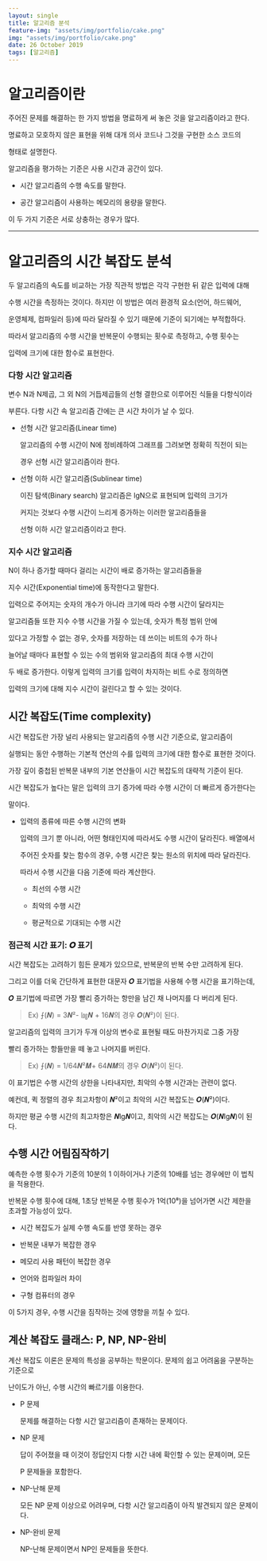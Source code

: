 ```yaml
---
layout: single
title: 알고리즘 분석
feature-img: "assets/img/portfolio/cake.png"
img: "assets/img/portfolio/cake.png"
date: 26 October 2019
tags: [알고리즘]
---
```


# 알고리즘이란

주어진 문제를 해결하는 한 가지 방법을 명료하게 써 놓은 것을 알고리즘이라고 한다.

명료하고 모호하지 않은 표현을 위해 대개 의사 코드나 그것을 구현한 소스 코드의

형태로 설명한다. 

알고리즘을 평가하는 기준은 사용 시간과 공간이 있다.

- 시간
    알고리즘의 수행 속도를 말한다.

- 공간
    알고리즘이 사용하는 메모리의 용량을 말한다.

이 두 가지 기준은 서로 상충하는 경우가 많다.


***


# 알고리즘의 시간 복잡도 분석

두 알고리즘의 속도를 비교하는 가장 직관적 방법은 각각 구현한 뒤 같은 입력에 대해

수행 시간을 측정하는 것이다. 하지만 이 방법은 여러 환경적 요소(언어, 하드웨어,

운영체제, 컴파일러 등)에 따라 달라질 수 있기 때문에 기준이 되기에는 부적합하다.

따라서 알고리즘의 수행 시간을 반복문이 수행되는 횟수로 측정하고, 수행 횟수는

입력에 크기에 대한 함수로 표현한다.


### 다항 시간 알고리즘

변수 N과 N제곱, 그 외 N의 거듭제곱들의 선형 결한으로 이루어진 식들을 다항식이라

부른다. 다항 시간 속 알고리즘 간에는 큰 시간 차이가 날 수 있다.

- 선형 시간 알고리즘(Linear time)

    알고리즘의 수행 시간이 N에 정비례하여 그래프를 그려보면 정확히 직전이 되는

    경우 선형 시간 알고리즘이라 한다.

- 선형 이하 시간 알고리즘(Sublinear time) 

    이진 탐색(Binary search) 알고리즘은 lgN으로 표현되며 입력의 크기가

    커지는 것보다 수행 시간이 느리게 증가하는 이러한 알고리즘들을 
    
    선형 이하 시간 알고리즘이라고 한다.


### 지수 시간 알고리즘

N이 하나 증가할 때마다 걸리는 시간이 배로 증가하는 알고리즘들을 

지수 시간(Exponential time)에 동작한다고 말한다.

입력으로 주어지는 숫자의 개수가 아니라 크기에 따라 수행 시간이 달라지는

알고리즘들 또한 지수 수행 시간을 가질 수 있는데, 숫자가 특정 범위 안에

있다고 가정할 수 없는 경우, 숫자를 저장하는 데 쓰이는 비트의 수가 하나

늘어날 때마다 표현할 수 있는 수의 범위와 알고리즘의 최대 수행 시간이

두 배로 증가한다. 이렇게 입력의 크기를 입력이 차지하는 비트 수로 정의하면

입력의 크기에 대해 지수 시간이 걸린다고 할 수 있는 것이다.


## 시간 복잡도(Time complexity)

시간 복잡도란 가장 널리 사용되는 알고리즘의 수행 시간 기준으로, 알고리즘이

실행되는 동안 수행하는 기본적 연산의 수를 입력의 크기에 대한 함수로 표현한 것이다.

가장 깊이 중첩된 반복문 내부의 기본 연산들이 시간 복잡도의 대략적 기준이 된다.

시간 복잡도가 높다는 말은 입력의 크기 증가에 따라 수행 시간이 더 빠르게 증가한다는

말이다. 


- 입력의 종류에 따른 수행 시간의 변화

    입력의 크기 뿐 아니라, 어떤 형태인지에 따라서도 수행 시간이 달라진다. 배열에서

    주어진 숫자를 찾는 함수의 경우, 수행 시간은 찾는 원소의 위치에 따라 달라진다.

    따라서 수행 시간을 다음 기준에 따라 계산한다.

    - 최선의 수행 시간

    - 최악의 수행 시간

    - 평균적으로 기대되는 수행 시간


### 점근적 시간 표기: 𝑶 표기


시간 복잡도는 고려하기 힘든 문제가 있으므로, 반복문의 반복 수만 고려하게 된다.

그리고 이를 더욱 간단하게 표현한 대문자 𝑶 표기법을 사용해 수행 시간을 표기하는데,

𝑶 표기법에 따르면 가장 빨리 증가하는 항만을 남긴 채 나머지를 다 버리게 된다.

> Ex) ⨍(𝑵) = 3𝑵²- ㏒𝑵 + 16𝑵의 경우 𝑶(𝑵²)이 된다.

알고리즘의 입력의 크기가 두개 이상의 변수로 표현될 때도 마찬가지로 그중 가장

빨리 증가하는 항들만을 떼 놓고 나머지를 버린다.

> Ex) ⨍(𝑵) = 1/64𝑵²𝑴+ 64𝑵𝑴의 경우 𝑶(𝑵²)이 된다.

이 표기법은 수행 시간의 상한을 나타내지만, 최악의 수행 시간과는 관련이 없다.

예컨데, 퀵 정렬의 경우 최고차항이 𝑵²이고 최악의 시간 복잡도는 𝑶(𝑵²)이다.

하지만 평균 수행 시간의 최고차항은 𝑵lg𝑵이고, 최악의 시간 복잡도는 𝑶(𝑵lg𝑵)이 된다.


## 수행 시간 어림짐작하기

예측한 수행 횟수가 기준의 10분의 1 이하이거나 기준의 10배를 넘는 경우에만 이 법칙을 적용한다.

반복문 수행 횟수에 대해, 1초당 반복문 수행 횟수가 1억(10⁸)을 넘어가면 시간 제한을 초과할 가능성이 있다.

- 시간 복잡도가 실제 수행 속도를 반영 못하는 경우

- 반복문 내부가 복잡한 경우

- 메모리 사용 패턴이 복잡한 경우

- 언어와 컴파일러 차이

- 구형 컴퓨터의 경우

이 5가지 경우, 수행 시간을 짐작하는 것에 영향을 끼칠 수 있다.


## 계산 복잡도 클래스: P, NP, NP-완비

계산 복잡도 이론은 문제의 특성을 공부하는 학문이다. 문제의 쉽고 어려움을 구분하는 기준으로

난이도가 아닌, 수행 시간의 빠르기를 이용한다.

- P 문제

    문제를 해결하는 다항 시간 알고리즘이 존재하는 문제이다.
    
- NP 문제

    답이 주어졌을 때 이것이 정답인지 다항 시간 내에 확인할 수 있는 문제이며, 모든

    P 문제들을 포함한다.

- NP-난해 문제

    모든 NP 문제 이상으로 어려우며, 다항 시간 알고리즘이 아직 발견되지 않은 문제이다.

- NP-완비 문제

    NP-난해 문제이면서 NP인 문제들을 뜻한다.

